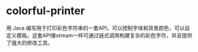 # colorful-printer
用 Java 编写用于打印彩色字符串的一套API，可以控制字体和背景颜色，可以自定义模板。这套API像stream一样可通过链式调用构建复杂的彩色字符，并且提供了强大的修改工具。
